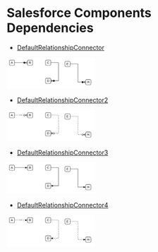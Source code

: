 # Salesforce Components Dependencies


- [DefaultRelationshipConnector](./default-relationship-connector.md)  
<img src="./default-relationship-connector.png" width="200"/>

- [DefaultRelationshipConnector2](./default-relationship-connector-2.md)  
<img src="./default-relationship-connector-2.png" width="200"/>

- [DefaultRelationshipConnector3](./default-relationship-connector-3.md)  
<img src="./default-relationship-connector-3.png" width="200"/>

- [DefaultRelationshipConnector4](./default-relationship-connector-4.md)  
<img src="./default-relationship-connector-4.png" width="200"/>
